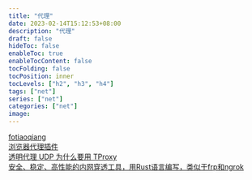 ```yaml
---
title: "代理"
date: 2023-02-14T15:12:53+08:00
description: "代理"
draft: false
hideToc: false
enableToc: true
enableTocContent: false
tocFolding: false
tocPosition: inner
tocLevels: ["h2", "h3", "h4"]
tags: ["net"]
series: ["net"]
categories: ["net"]
image:
---
```

[fotiaoqiang](https://github.com/getfotiaoqiang/download/releases)  
[浏览器代理插件](https://github.com/FelisCatus/SwitchyOmega)  
[透明代理 UDP 为什么要用 TProxy](https://www.jianshu.com/p/5393fb5e2c87)  
[安全、稳定、高性能的内网穿透工具，用Rust语言编写，类似于frp和ngrok](https://gitee.com/mirrors/rathole)